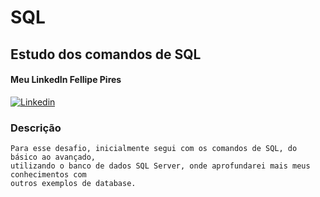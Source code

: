 # SQL
## Estudo dos comandos de SQL 

#### Meu LinkedIn Fellipe Pires

[![Linkedin](https://img.shields.io/badge/LinkedIn-0077B5?style=for-the-badge&logo=linkedin&logoColor=white)](https://www.linkedin.com/in/fellipepcarvalho/) 

### Descrição

```
Para esse desafio, inicialmente segui com os comandos de SQL, do básico ao avançado,
utilizando o banco de dados SQL Server, onde aprofundarei mais meus conhecimentos com
outros exemplos de database.
